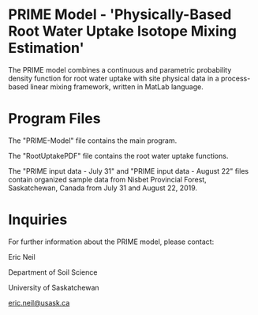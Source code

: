 # PRIME Model - 'Physically-Based Root Water Uptake Isotope Mixing Estimation'
The PRIME model combines a continuous and parametric probability density function 
for root water uptake with site physical data in a process-based linear mixing framework, written in MatLab language.

# Program Files
The "PRIME-Model" file contains the main program.

The "RootUptakePDF" file contains the root water uptake functions.

The "PRIME input data - July 31" and "PRIME input data - August 22" 
files contain organized sample data from Nisbet Provincial Forest, Saskatchewan, Canada from July 31 and August 22, 2019.

# Inquiries
For further information about the PRIME model, please contact:

Eric Neil

Department of Soil Science

University of Saskatchewan

eric.neil@usask.ca
